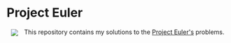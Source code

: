 # Project Euler

<a href="https://d3js.org"><img src="https://projecteuler.net/images/euler_portrait.png" align="center" hspace="10" vspace="2"></a>
This repository contains my solutions to the [Project Euler's](https://projecteuler.net/) problems.